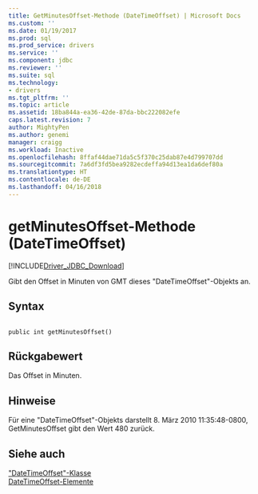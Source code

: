 ```yaml
---
title: GetMinutesOffset-Methode (DateTimeOffset) | Microsoft Docs
ms.custom: ''
ms.date: 01/19/2017
ms.prod: sql
ms.prod_service: drivers
ms.service: ''
ms.component: jdbc
ms.reviewer: ''
ms.suite: sql
ms.technology:
- drivers
ms.tgt_pltfrm: ''
ms.topic: article
ms.assetid: 18ba844a-ea36-42de-87da-bbc222082efe
caps.latest.revision: 7
author: MightyPen
ms.author: genemi
manager: craigg
ms.workload: Inactive
ms.openlocfilehash: 8ffaf44dae71da5c5f370c25dab87e4d799707dd
ms.sourcegitcommit: 7a6df3fd5bea9282ecdeffa94d13ea1da6def80a
ms.translationtype: HT
ms.contentlocale: de-DE
ms.lasthandoff: 04/16/2018
---
```

# <a name="getminutesoffset-method-datetimeoffset"></a>getMinutesOffset-Methode (DateTimeOffset)
[!INCLUDE[Driver_JDBC_Download](../../../includes/driver_jdbc_download.md)]

  Gibt den Offset in Minuten von GMT dieses "DateTimeOffset"-Objekts an.  
  
## <a name="syntax"></a>Syntax  
  
```  
  
public int getMinutesOffset()  
```  
  
## <a name="return-value"></a>Rückgabewert  
 Das Offset in Minuten.  
  
## <a name="remarks"></a>Hinweise  
 Für eine "DateTimeOffset"-Objekts darstellt 8. März 2010 11:35:48-0800, GetMinutesOffset gibt den Wert 480 zurück.  
  
## <a name="see-also"></a>Siehe auch  
 ["DateTimeOffset"-Klasse](../../../connect/jdbc/reference/datetimeoffset-class.md)   
 [DateTimeOffset-Elemente](../../../connect/jdbc/reference/datetimeoffset-members.md)  
  
  
